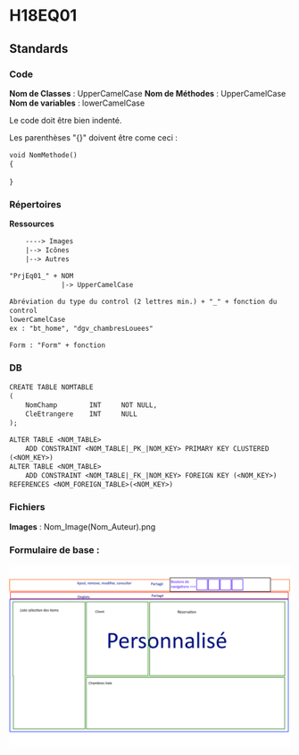 ﻿# H18EQ01

## Standards

### Code

**Nom de Classes**   : UpperCamelCase
**Nom de Méthodes**  : UpperCamelCase
**Nom de variables** : lowerCamelCase 

Le code doit être bien indenté.

Les parenthèses "{}" doivent être come ceci : 
```
void NomMethode()
{
    
}
```


### Répertoires

**Ressources**
```
    ----> Images
    |--> Icônes
    |--> Autres
```
```
"PrjEq01_" + NOM
             |-> UpperCamelCase
```
```
Abréviation du type du control (2 lettres min.) + "_" + fonction du control
lowerCamelCase
ex : "bt_home", "dgv_chambresLouees"
```
```
Form : "Form" + fonction
```
### DB

```
CREATE TABLE NOMTABLE
(
    NomChamp        INT     NOT NULL,
    CleEtrangere    INT     NULL
);
```
```
ALTER TABLE <NOM_TABLE>
	ADD CONSTRAINT <NOM_TABLE|_PK_|NOM_KEY> PRIMARY KEY CLUSTERED (<NOM_KEY>)
ALTER TABLE <NOM_TABLE>
	ADD CONSTRAINT <NOM_TABLE|_FK_|NOM_KEY> FOREIGN KEY (<NOM_KEY>) REFERENCES <NOM_FOREIGN_TABLE>(<NOM_KEY>)
```

### Fichiers

**Images** : Nom_Image(Nom_Auteur).png


### Formulaire de base : 
![CommunForm](https://raw.githubusercontent.com/francejean/H18EQ01/master/Standards/Standard%20Interface.png)

